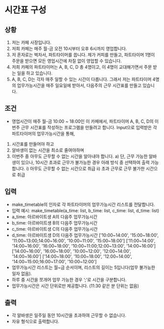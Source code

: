# 시간표 구성

## 상황
1. 저는 카페 사장입니다.
2. 저희 카페는 매주 월-금 오전 10시부터 오후 6시까지 영업합니다.
3. 저 혼자로는 벅차서, 파트타이머를 씁니다. 제가 커피를 만들고, 파트타이머 1명이 주문을 받으면 모든 영업시간에 차질 없이 영업할 수 있습니다.
4. 저희 카페의 파트타이머는 A, B, C, D 총 4명이고, 이 4명이 교대해가면서 주문 받는 일을 하고 있습니다.
5. A, B, C, D는 각자 매주 일할 수 있는 시간이 다릅니다. 그래서 저는 파트타이머 4명의 업무가능시간을 매주 일요일에 받아서, 다음주의 근무 시간표를 만들고 있습니다.

## 조건
- 영업시간이 매주 월-금 10:00 ~ 18:00인 이 카페에서, 파트타이머 A, B, C, D의 이번주 근무 시간표를 작성하는 프로그램을 만들려고 합니다. Input으로 입력받은 각 파트타이머의 업무가능시간을 통해,
1) 시간표를 만들어야 하고
2) 알바생이 없는 시간을 최소로 줄여야하며
3) 이번주 중 아무도 근무할 수 없는 시간을 알아내야 합니다.
a) 단, 근무 가능한 알바생이 있으나, 10시간 초과로 근무가 불가능한 경우 아래 방식 중 선택하여 출력 가능합니다.
i) 아무도 근무할 수 없는 시간으로 취급
ii) 초과 근무로 근무 불가한 시간으로 취급

## 입력
- make_timetable의 인자로 각 파트타이머의 업무가능시간 리스트를 전달합니다.
- 입력 예시: make_timetable(a_time: list, b_time: list, c_time: list, d_time: list)
- a_time: 아르바이트생 A의 다음주 업무가능시간
- b_time: 아르바이트생 B의 다음주 업무가능시간
- c_time: 아르바이트생 C의 다음주 업무가능시간
- d_time: 아르바이트생 D의 다음주 업무가능시간
['10:00~14:00', '15:00~18:00', '11:00~13:00;14:00~16:00', '10:00~11:00', '15:00~18:00']
['11:00~14:00', '14:00~16:00', '16:00~18:00', '10:00~11:00;12:00~13:00', '14:00~16:00']
['14:00~16:00', '16:00~18:00', '10:00~12:00', '12:00~14:00', '14:00~16:00']
['14:00~18:00', '10:00~18:00', '12:00~14:00', '14:00~15:00;16:00~17:00', '10:00~12:00']
- 업무가능시간 리스트는 월~금 순서이며, 리스트의 길이는 5입니다(업무 불가능한 일자 없음).
- 하루 중 시간을 쪼개어 업무 가능한 경우 ‘;’로 시간을 구분합니다.
- 업무가능시간은 시간 단위로만 제공합니다. (11:30 같은 분 단위는 없음)

## 출력
- 각 알바생은 일주일 동안 10시간을 초과하여 근무할 수 없습니다.
- 자유 형식으로 출력합니다.
